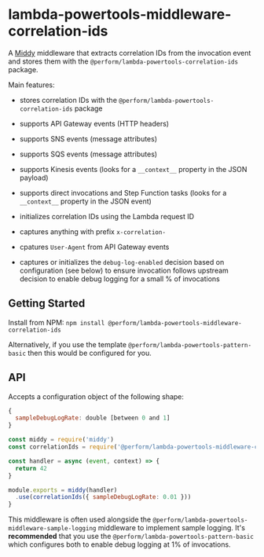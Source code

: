 # lambda-powertools-middleware-correlation-ids

A [Middy](https://github.com/middyjs/middy) middleware that extracts correlation IDs from the invocation event and stores them with the `@perform/lambda-powertools-correlation-ids` package.

Main features:

* stores correlation IDs with the `@perform/lambda-powertools-correlation-ids` package

* supports API Gateway events (HTTP headers)

* supports SNS events (message attributes)

* supports SQS events (message attributes)

* supports Kinesis events (looks for a `__context__` property in the JSON payload)

* supports direct invocations and Step Function tasks (looks for a `__context__` property in the JSON event)

* initializes correlation IDs using the Lambda request ID

* captures anything with prefix `x-correlation-`

* cpatures `User-Agent` from API Gateway events

* captures or initializes the `debug-log-enabled` decision based on configuration (see below) to ensure invocation follows upstream decision to enable debug logging for a small % of invocations

## Getting Started

Install from NPM: `npm install @perform/lambda-powertools-middleware-correlation-ids`

Alternatively, if you use the template `@perform/lambda-powertools-pattern-basic` then this would be configured for you.

## API

Accepts a configuration object of the following shape:

```js
{
  sampleDebugLogRate: double [between 0 and 1]
}
```

```js
const middy = require('middy')
const correlationIds = require('@perform/lambda-powertools-middleware-correlation-ids')

const handler = async (event, context) => {
  return 42
}

module.exports = middy(handler)
  .use(correlationIds({ sampleDebugLogRate: 0.01 }))
}
```

This middleware is often used alongside the `@perform/lambda-powertools-middleware-sample-logging` middleware to implement sample logging. It's **recommended** that you use the `@perform/lambda-powertools-pattern-basic` which configures both to enable debug logging at 1% of invocations.
